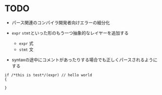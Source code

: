 # TODO

- パース関連のコンパイラ開発者向けエラーの細分化

- `expr` `stmt`といった形のもう一つ抽象的なレイヤーを追加する
  - `expr` 式
  - `stmt` 文 

- syntaxの途中にコメントがあったりする場合でも正しくパースされるようにする

```
if /*this is test*/(expr) // hello world
{

}
```
